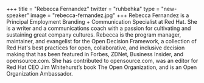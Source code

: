 +++
title = "Rebecca Fernandez"
twitter = "ruhbehka"
type = "new-speaker"
image = "rebecca-fernandez.jpg"
+++
Rebecca Fernandez is a Principal Employment Branding + Communication Specialist at Red Hat. She is a writer and a communications coach with a passion for cultivating and sustaining great company cultures. Rebecca is the program manager, maintainer, and evangelist for the Open Decision Framework, a collection of Red Hat's best practices for open, collaborative, and inclusive decision making that has been featured in Forbes, ZDNet, Business Insider, and opensource.com. She has contributed to opensource.com, was an editor for Red Hat CEO Jim Whitehurst’s book The Open Organization, and is an Open Organization Ambassador.